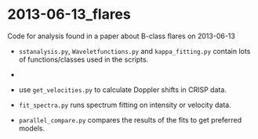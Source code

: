 # 2013-06-13_flares
Code for analysis found in a paper about B-class flares on 2013-06-13

- ```sstanalysis.py```, ```Waveletfunctions.py``` and ```kappa_fitting.py``` contain lots of functions/classes used in the scripts.

- ```Waveletfunctions.py''' is code originally from [Torrence & Compo, 1998](https://ui.adsabs.harvard.edu/link_gateway/1998BAMS...79...61T/doi:10.1175/1520-0477(1998)079%3C0061:APGTWA%3E2.0.CO;2) which was [translated to python]("http://atoc.colorado.edu/research/wavelets/") by Evgeniya Predybaylo.

- use ```get_velocities.py``` to calculate Doppler shifts in CRISP data.

- ```fit_spectra.py``` runs spectrum fitting on intensity or velocity data.

- ```parallel_compare.py``` compares the results of the fits to get preferred models.
